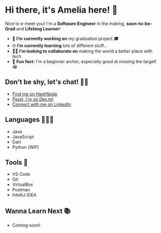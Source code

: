 # Hi there, it's **Amelia** here! 👋
Nice to e-meet you! I'm a **Software Engineer** in the making, **soon-to-be-Grad** and **Lifelong Learner**! 
- 🔨 **I’m currently working on** my graduation project 🎓 
- 🤓 **I’m currently learning** lots of different stuff...
- 🤝🏼 **I’m looking to collaborate on** making the world a better place with tech
- 📌 **Fun fact:** I'm a beginner archer, especially good at missing the target! 😂

## Don't be shy, let's chat! 🤙🏻
- [Find me on HashNode][website]
- [Pssst, I'm on Dev.to!][dev.to]
- [Connect with me on LinkedIn][linkedin]

## Languages 👩🏻‍💻
- Java
- JavaScript
- Dart
- Python (WIP)

## Tools 🧰
- VS Code
- Git
- VirtualBox
- Postman
- IntelliJ IDEA

## Wanna Learn Next 📚
- Coming soon!

[website]: https://technoglot.com/
[linkedin]: https://linkedin.com/in/avr
[dev.to]: https://dev.to/avieira 


<!--
**a-vieira/a-vieira** is a ✨ _special_ ✨ repository because its `README.md` (this file) appears on your GitHub profile.

Here are some ideas to get you started:

- 🔭 I’m currently working on ...
- 🌱 I’m currently learning ...
- 👯 I’m looking to collaborate on ...
- 🤔 I’m looking for help with ...
- 💬 Ask me about ...
- 📫 How to reach me: ...
- 😄 Pronouns: ...
- ⚡ Fun fact: ...
-->
